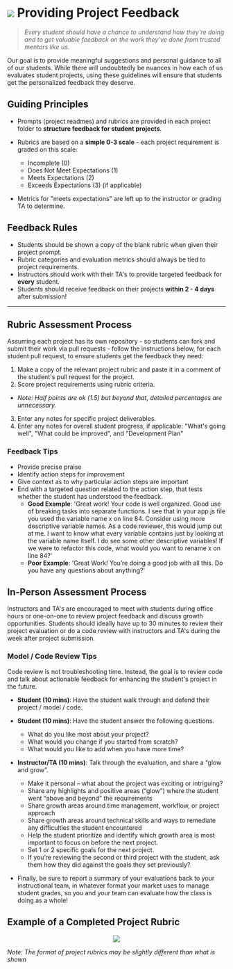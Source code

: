 # ![](https://ga-dash.s3.amazonaws.com/production/assets/logo-9f88ae6c9c3871690e33280fcf557f33.png) Providing Project Feedback
> _Every student should have a chance to understand how they're doing and to get valuable feedback on the work they've done from trusted mentors like us._

Our goal is to provide meaningful suggestions and personal guidance to all of our students. While there will undoubtedly be nuances in how each of us evaluates student projects, using these guidelines will ensure that students get the personalized feedback they deserve.

## Guiding Principles

- Prompts (project readmes) and rubrics are provided in each project folder to **structure feedback for student projects**.
- Rubrics are based on a **simple 0-3 scale** - each project requirement is graded on this scale:

   - Incomplete (0)
   - Does Not Meet Expectations (1)
   - Meets Expectations (2)
   - Exceeds Expectations (3) (if applicable)

- Metrics for "meets expectations" are left up to the instructor or grading TA to determine.

## Feedback Rules

- Students should be shown a copy of the blank rubric when given their project prompt.
- Rubric categories and evaluation metrics should always be tied to project requirements.
- Instructors should work with their TA's to provide targeted feedback for **every** student.
- Students should receive feedback on their projects **within 2 - 4 days** after submission!

---

## Rubric Assessment Process

Assuming each project has its own repository - so students can fork and submit their work via pull requests - follow the instructions below, for each student pull request, to ensure students get the feedback they need:

1. Make a copy of the relevant project rubric and paste it in a comment of the student's pull request for the project.
2. Score project requirements using rubric criteria.
  - _Note: Half points are ok (1.5) but beyond that, detailed percentages are unnecessary._
3. Enter any notes for specific project deliverables.
4. Enter any notes for overall student progress, if applicable: "What's going well", "What could be improved", and "Development Plan"

### Feedback Tips

- Provide precise praise
- Identify action steps for improvement
- Give context as to why particular action steps are important
- End with a targeted question related to the action step, that tests whether the student has understood the feedback.
  - **Good Example**: 'Great work! Your code is well organized. Good use of breaking tasks into separate functions. I see that in your app.js file you used the variable name x on line 84. Consider using more descriptive variable names. As a code reviewer, this would jump out at me. I want to know what every variable contains just by looking at the variable name itself. I do see some other descriptive variables! If we were to refactor this code, what would you want to rename x on line 84?'
  - **Poor Example**: 'Great Work! You’re doing a good job with all this. Do you have any questions about anything?'

## In-Person Assessment Process

Instructors and TA's are encouraged to meet with students during office hours or one-on-one to review project feedback and discuss growth opportunities. Students should ideally have up to 30 minutes to review their project evaluation or do a code review with instructors and TA's during the week after project submission.

### Model / Code Review Tips

Code review is not troubleshooting time. Instead, the goal is to review code and talk about actionable feedback for enhancing the student's project in the future.

- __Student (10 mins)__: Have the student walk through and defend their project / model / code.

- __Student (10 mins)__: Have the student answer the following questions.
  - What do you like most about your project?
  - What would you change if you started from scratch?
  - What would you like to add when you have more time?

- __Instructor/TA (10 mins)__: Talk through the evaluation, and share a “glow and grow”.
  - Make it personal – what about the project was exciting or intriguing?
  - Share any highlights and positive areas (“glow”) where the student went “above and beyond” the requirements
  - Share growth areas around time management, workflow, or project approach
  - Share growth areas around technical skills and ways to remediate any difficulties the student encountered
  - Help the student prioritize and identify which growth area is most important to focus on before the next project.
  - Set 1 or 2 specific goals for the next project.
  - If you’re reviewing the second or third project with the student, ask them how they did against the goals they set previously?

- Finally, be sure to report a summary of your evaluations back to your instructional team, in whatever format your market uses to manage student grades, so you and your team can evaluate how the class is doing as a whole!


## Example of a Completed Project Rubric

<p align="center">
  <img src="https://i.imgur.com/JrAOcjy.png">
</p>

*Note: The format of project rubrics may be slightly different than what is shown*
